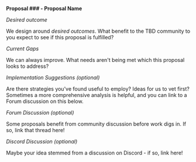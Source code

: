**Proposal ### - Proposal Name**

_Desired outcome_

We design around _desired outcomes_. What benefit to the TBD community to you expect to see if this proposal is fulfilled?

_Current Gaps_

We can always improve. What needs aren't being met which this proposal looks to address?

_Implementation Suggestions (optional)_

Are there strategies you've found useful to employ? Ideas for us to vet first? Sometimes a more comprehensive analysis is helpful, and you can link to a Forum discussion on this below.

_Forum Discussion (optional)_

Some proposals benefit from community discussion before work digs in. If so, link that thread here!

_Discord Discussion (optional)_

Maybe your idea stemmed from a discussion on Discord - if so, link here!
